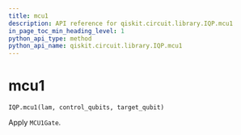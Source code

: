 ```yaml
---
title: mcu1
description: API reference for qiskit.circuit.library.IQP.mcu1
in_page_toc_min_heading_level: 1
python_api_type: method
python_api_name: qiskit.circuit.library.IQP.mcu1
---
```


# mcu1

<span id="qiskit.circuit.library.IQP.mcu1" />

`IQP.mcu1(lam, control_qubits, target_qubit)`

Apply `MCU1Gate`.

